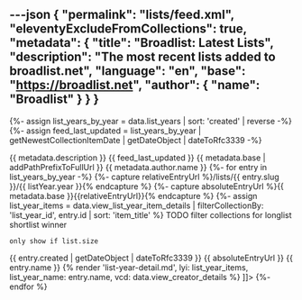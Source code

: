 ---json
{
  "permalink": "lists/feed.xml",
  "eleventyExcludeFromCollections": true,
  "metadata": {
    "title": "Broadlist: Latest Lists",
    "description": "The most recent lists added to broadlist.net",
    "language": "en",
    "base": "https://broadlist.net",
    "author": {
      "name": "Broadlist"
    }
  }
}
---
<?xml version="1.0" encoding="utf-8"?>
{%- assign list_years_by_year = data.list_years | sort: 'created' | reverse -%}
{%- assign feed_last_updated = list_years_by_year | getNewestCollectionItemDate | getDateObject | dateToRfc3339 -%}
<feed xmlns="http://www.w3.org/2005/Atom" xml:lang="{{ metadata.language }}">
  <title>{{ metadata.title }}</title>
  <subtitle>{{ metadata.description }}</subtitle>
  <link href="{{ metadata.base}}/{{ permalink }}" rel="self" />
  <link href="{{ metadata.base }}" />
  <updated>{{ feed_last_updated }}</updated>
  <id>{{ metadata.base | addPathPrefixToFullUrl }}</id>
  <author>
    <name>{{ metadata.author.name }}</name>
  </author>
{%- for entry in list_years_by_year -%}
	{%- capture relativeEntryUrl %}/lists/{{ entry.slug }}/{{ listYear.year }}{% endcapture %}
	{%- capture absoluteEntryUrl %}{{ metadata.base }}{{relativeEntryUrl}}{% endcapture %}
	{%- assign list_year_items = data.view_list_year_item_details | filterCollectionBy: 'list_year_id', entry.id | sort: 'item_title' %}
	TODO filter collections for 
	longlist
	shortlist
	winner

	only show if list.size
<entry>
	<title>{{ entry.name }}</title>
	<link href="{{ absoluteEntryUrl }}" />
	<updated>{{ entry.created | getDateObject | dateToRfc3339 }}</updated>
	<id>{{ absoluteEntryUrl }}</id>
	<content type="html"><![CDATA[
<h1>{{ entry.name }}</h1>
{% render 'list-year-detail.md', lyi: list_year_items, list_year_name: entry.name, vcd: data.view_creator_details %}
]]></content>
</entry>{%- endfor %}
</feed>